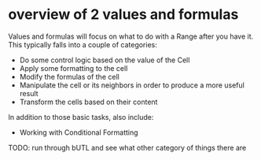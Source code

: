 # overview of 2 values and formulas

Values and formulas will focus on what to do with a Range after you have it.  This typically falls into a couple of categories:

* Do some control logic based on the value of the Cell
* Apply some formatting to the cell
* Modify the formulas of the cell
* Manipulate the cell or its neighbors in order to produce a more useful result
* Transform the cells based on their content

In addition to those basic tasks, also include:

* Working with Conditional Formatting

TODO: run through bUTL and see what other category of things there are